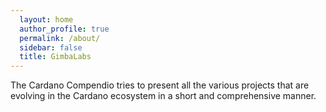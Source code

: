 ```yaml
---
  layout: home
  author_profile: true
  permalink: /about/
  sidebar: false
  title: GimbaLabs
---
```

The Cardano Compendio tries to present all the various projects that are evolving in the Cardano ecosystem in a short and comprehensive manner.
